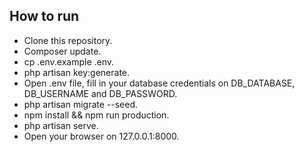 ## How to run


- Clone this repository.
- Composer update.
- cp .env.example .env.
- php artisan key:generate.
- Open .env file, fill in your database credentials on DB_DATABASE, DB_USERNAME and DB_PASSWORD.
- php artisan migrate --seed.
- npm install && npm run production.
- php artisan serve.
- Open your browser on 127.0.0.1:8000.
